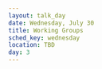 ```yaml
---
layout: talk_day
date: Wednesday, July 30
title: Working Groups
sched_key: wednesday
location: TBD
day: 3
---
```

